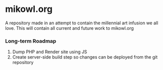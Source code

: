 # mikowl.org
A repository made in an attempt to contain the millennial art infusion we all love. This will contain all current and future work to mikowl.org

### Long-term Roadmap
1. Dump PHP and Render site using JS
2. Create server-side build step so changes can be deployed from the git repository
